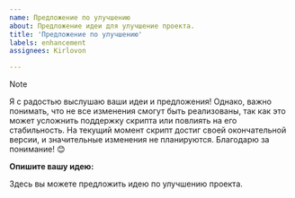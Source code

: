 ```yaml
---
name: Предложение по улучшению
about: Предложение идеи для улучшение проекта.
title: 'Предложение по улучшению'
labels: enhancement
assignees: Kirlovon

---
```


> [!NOTE]  
> Я с радостью выслушаю ваши идеи и предложения! Однако, важно понимать, что не все изменения смогут быть реализованы, так как это может усложнить поддержку скрипта или повлиять на его стабильность. На текущий момент скрипт достиг своей окончательной версии, и значительные изменения не планируются. Благодарю за понимание! 😊

**Опишите вашу идею:**

Здесь вы можете предложить идею по улучшению проекта.
